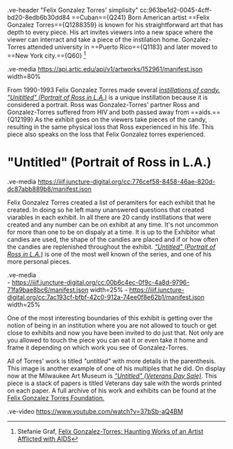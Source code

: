 .ve-header "Felix Gonzalez Torres' simplisity" cc:963be1d2-0045-4cff-bd20-8edb6b30dd84 
==Cuban=={Q241} Born American artist ==Felix Gonzalez Torres=={Q1288359} is known for his straightforward art that has depth to every piece. His art invites viewers into a new space where the viewer can interract and take a piece of the instilation home.
Gonzalez-Torres attended university in ==Puerto Rico=={Q1183} and later moved to ==New York city.=={Q60} [^1]

.ve-media https://api.artic.edu/api/v1/artworks/152961/manifest.json width=80%

From 1990-1993 Felix Gonzalez Torres made several [*instillations of candy.*](https://www.felixgonzalez-torresfoundation.org/works/c/candy-works) [*"Unititled" (Portrait of Ross in L.A.)*](https://www.artic.edu/artworks/152961/untitled-portrait-of-ross-in-l-a) is a unique instillation because it is considered a portrait. Ross was Gonzalez-Torres' partner Ross and Gonzalez-Torres suffered from HIV and both passed away from ==aids.=={Q12199} As the exhibit goes on the viewers take pieces of the candy, resulting in the same physical loss that Ross experienced in his life. This piece also speaks on the loss that Felix Gonzalez torres experienced.


# "Untitled" (Portrait of Ross in L.A.)

.ve-media  https://iiif.juncture-digital.org/cc:776cef58-8458-46ae-820d-dc87abb889b8/manifest.json 

Felix Gonzalez Torres created a list of peramiters for each exhibit that he created. In doing so he left many unanswered questions that created viarables in each exhibit. In all there are 20 candy instillations that were created and any number can be on exhibit at any time. It's not uncommon for more than one to be on dispaly at a time. It is up to the Exhibitor what candies are used, the shape of the candies are placed and if or how often the candies are replenished throughout the exhibit. [*"Untitled" (Portrait of Ross in L.A.)*](https://felixonline.co.uk/articles/felix-gonzalez-torres-conceptualising-the-hiv-epidemic/) is one of the most well known of the series, and one of his more personal pieces.


.ve-media  
      - https://iiif.juncture-digital.org/cc:00b6c4ec-0f9c-4a8d-9796-71fa9bae8bc6/manifest.json width=25% 
      - https://iiif.juncture-digital.org/cc:7ac193cf-bfbf-42c0-912a-74ee0f8e62b1/manifest.json width=25%  
      
One of the most interesting boundaries of this exhibit is getting over the notion of being in an institution where you are not allowed to touch or get close to exhibits and now you have been invited to do just that. Not only are you allowed to touch the piece you can eat it or even take it home and frame it depending on which work you see of Gonzalez-Torres.

All of Torres' work is titled *"untitled"* with more details in the parenthesis. This image is another example of one of his multiples that he did. On display now at the Milwaukee Art Museum is [*"Untitled" (Veterans Day Sale)*](https://collection.mam.org/details.php?id=1691). This piece is a stack of papers is titled Veterans day sale with the words printed on each paper. 
A full archive of his work and exhibits can be found at the [Felix Gonzalez Torres Foundation.](https://www.felixgonzalez-torresfoundation.org/)


.ve-video https://www.youtube.com/watch?v=37bSb-aQ4BM 

[^1]: Stefanie Graf, [Felix Gonzalez-Torres: Haunting Works of an Artist Afflicted with AIDS](https://www.thecollector.com/felix-gonzalez-torres-haunting-works-aids-artist/)

